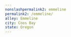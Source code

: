 ```yaml
---
﻿nonslashpermalink2: emmeline
permalink2: /emmeline/
alley: Emmeline
city: Coos Bay
state: Oregon
---
```

